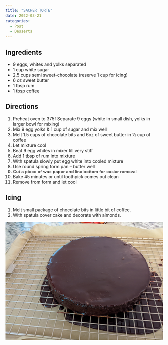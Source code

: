 ```yaml
---
title: "SACHER TORTE"
date: 2022-03-21
categories:
  - Post
  - Desserts
---
```


## Ingredients
* 9 eggs, whites and yolks separated
* 1 cup white sugar
* 2.5 cups semi sweet-chocolate (reserve 1 cup for icing)
* 6 oz sweet butter
* 1 tbsp rum
* 1 tbsp coffee

## Directions
1. Preheat oven to 375f
Separate 9 eggs (white in small dish, yolks in larger bowl for mixing)
2. Mix 9 egg yolks & 1 cup of sugar and mix well
3. Melt 1.5 cups of chocolate bits and 6oz of sweet butter in ½ cup of coffee
4. Let mixture cool
5. Beat 9 egg whites in mixer till very stiff
6. Add 1 tbsp of rum into mixture
7. With spatula slowly put egg white into cooled mixture
8. Use round spring form pan – butter well
9. Cut a piece of wax paper and line bottom for easier removal
10. Bake 45 minutes or until toothpick comes out clean
11. Remove from form and let cool

## Icing
1. Melt small package of chocolate bits in little bit of coffee.
2. With spatula cover cake and decorate with almonds.

![Sacher Torte](/assets/images/sacher.jpg "Sacher Torte")
